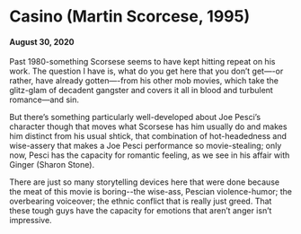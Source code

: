 # Casino (Martin Scorcese, 1995)
#### August 30, 2020
Past 1980-something Scorsese seems to have kept hitting repeat on his work. The question I have is, what do you get here that you don’t get—-or rather, have already gotten—-from his other mob movies, which take the glitz-glam of decadent gangster and covers it all in blood and turbulent romance—and sin. 

But there’s something particularly well-developed about Joe Pesci’s character though that moves what Scorsese has him usually do and makes him distinct from his usual shtick, that combination of hot-headedness and wise-assery that makes a Joe Pesci performance so movie-stealing; only now, Pesci has the capacity for romantic feeling, as we see in his affair with Ginger (Sharon Stone).

There are just so many storytelling devices here that were done because the meat of this movie is boring--the wise-ass, Pescian violence-humor; the overbearing voiceover; the ethnic conflict that is really just greed. That these tough guys have the capacity for emotions that aren’t anger isn’t impressive.